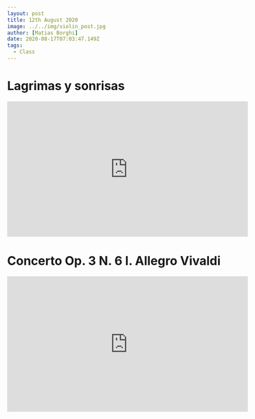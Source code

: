 ```yaml
---
layout: post
title: 12th August 2020
image: ../../img/violin_post.jpg
author: [Matias Borghi]
date: 2020-08-17T07:03:47.149Z
tags:
  - Class
---
```


# Lagrimas y sonrisas
<!-- Check how to add svg images -->
<!-- https://maketext.io/ -->
<iframe width="560" height="315" src="https://www.youtube.com/embed/-rmeJO2UHlg" frameborder="0" allow="accelerometer; autoplay; encrypted-media; gyroscope; picture-in-picture" allowfullscreen></iframe>

# Concerto Op. 3 N. 6 I. Allegro Vivaldi

<iframe width="560" height="315" src="https://www.youtube.com/embed/R2igfOGqKKc" frameborder="0" allow="accelerometer; autoplay; encrypted-media; gyroscope; picture-in-picture" allowfullscreen></iframe>